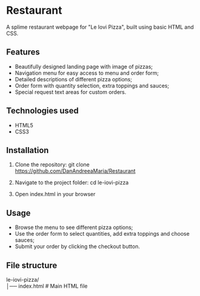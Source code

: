 # Restaurant #

A splime restaurant webpage for "Le Iovi Pizza", built using basic HTML and CSS.

## Features

* Beautifully designed landing page with image of pizzas;
* Navigation menu for easy access to menu and order form;
* Detailed descriptions of different pizza options;
* Order form with quantity selection, extra toppings and sauces;
* Special request text areas for custom orders.

## Technologies used

* HTML5
* CSS3

## Installation

1. Clone the repository:
  git clone https://github.com/DanAndreeaMaria/Restaurant

2. Navigate to the project folder:
   cd le-iovi-pizza

3. Open index.html in your browser

## Usage

* Browse the menu to see different pizza options;
* Use the order form to select quantities, add extra toppings and choose sauces;
* Submit your order by clicking the checkout button.

## File structure

le-iovi-pizza/ <br>
│── index.html  # Main HTML file <br>
